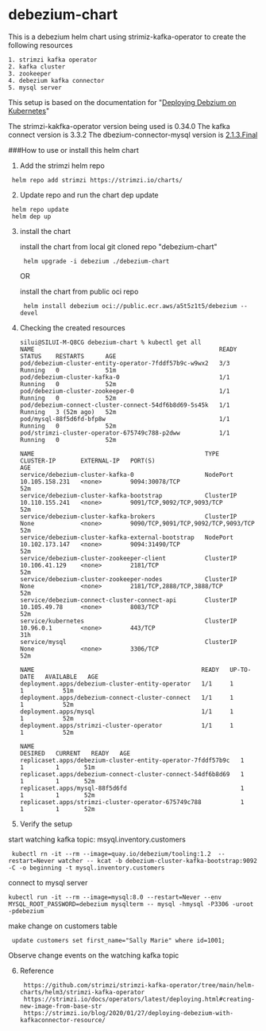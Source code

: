# debezium-chart
This is a debezium helm chart using strimiz-kafka-operator to create the following resources

	1. strimzi kafka operator
	2. kafka cluster
	3. zookeeper
	4. debezium kafka connector
	5. mysql server 

This setup is based on the documentation for "[Deploying Debzium on Kubernetes](https://debezium.io/documentation/reference/stable/operations/kubernetes.html)"

The strimzi-kakfka-operator version being used is 0.34.0
The kafka connect version is 3.3.2
The dbezium-connector-mysql version is [2.1.3.Final](https://repo1.maven.org/maven2/io/debezium/debezium-connector-mysql/2.1.3.Final/debezium-connector-mysql-2.1.3.Final-plugin.tar.gz)
 

###How to use or install this helm chart

1. Add the strimzi helm repo

 ```
  helm repo add strimzi https://strimzi.io/charts/
 ```

2. Update repo and run the chart dep update

 ```
  helm repo update
  helm dep up
 ```

3. install the chart 

	install the chart from local git cloned repo "debezium-chart"

	 ```
	  helm upgrade -i debezium ./debezium-chart
	 ```
 
	 OR
 
	install the chart from public oci repo

	 ```
	  helm install debezium oci://public.ecr.aws/a5t5z1t5/debezium --devel
	 ```
 
4. Checking the created resources

	```
	silui@SILUI-M-Q8CG debezium-chart % kubectl get all 
	NAME                                                    READY   STATUS    RESTARTS      AGE
	pod/debezium-cluster-entity-operator-7fddf57b9c-w9wx2   3/3     Running   0             51m
	pod/debezium-cluster-kafka-0                            1/1     Running   0             52m
	pod/debezium-cluster-zookeeper-0                        1/1     Running   0             52m
	pod/debezium-connect-cluster-connect-54df6b8d69-5s45k   1/1     Running   3 (52m ago)   52m
	pod/mysql-88f5d6fd-bfp8w                                1/1     Running   0             52m
	pod/strimzi-cluster-operator-675749c788-p2dww           1/1     Running   0             52m
	
	NAME                                                TYPE        CLUSTER-IP       EXTERNAL-IP   PORT(S)                               AGE
	service/debezium-cluster-kafka-0                    NodePort    10.105.158.231   <none>        9094:30078/TCP                        52m
	service/debezium-cluster-kafka-bootstrap            ClusterIP   10.110.155.241   <none>        9091/TCP,9092/TCP,9093/TCP            52m
	service/debezium-cluster-kafka-brokers              ClusterIP   None             <none>        9090/TCP,9091/TCP,9092/TCP,9093/TCP   52m
	service/debezium-cluster-kafka-external-bootstrap   NodePort    10.102.173.147   <none>        9094:31490/TCP                        52m
	service/debezium-cluster-zookeeper-client           ClusterIP   10.106.41.129    <none>        2181/TCP                              52m
	service/debezium-cluster-zookeeper-nodes            ClusterIP   None             <none>        2181/TCP,2888/TCP,3888/TCP            52m
	service/debezium-connect-cluster-connect-api        ClusterIP   10.105.49.78     <none>        8083/TCP                              52m
	service/kubernetes                                  ClusterIP   10.96.0.1        <none>        443/TCP                               31h
	service/mysql                                       ClusterIP   None             <none>        3306/TCP                              52m
	
	NAME                                               READY   UP-TO-DATE   AVAILABLE   AGE
	deployment.apps/debezium-cluster-entity-operator   1/1     1            1           51m
	deployment.apps/debezium-connect-cluster-connect   1/1     1            1           52m
	deployment.apps/mysql                              1/1     1            1           52m
	deployment.apps/strimzi-cluster-operator           1/1     1            1           52m
	
	NAME                                                          DESIRED   CURRENT   READY   AGE
	replicaset.apps/debezium-cluster-entity-operator-7fddf57b9c   1         1         1       51m
	replicaset.apps/debezium-connect-cluster-connect-54df6b8d69   1         1         1       52m
	replicaset.apps/mysql-88f5d6fd                                1         1         1       52m
	replicaset.apps/strimzi-cluster-operator-675749c788           1         1         1       52m
	```

 
5. Verify the setup

 start watching  kafka topic: msyql.inventory.customers
 ```
  kubectl rn -it --rm --image=quay.io/debezium/tooling:1.2  --restart=Never watcher -- kcat -b debezium-cluster-kafka-bootstrap:9092 -C -o beginning -t mysql.inventory.customers
  ```
  
 connect to mysql server
  
  ```
  kubectl run -it --rm --image=mysql:8.0 --restart=Never --env MYSQL_ROOT_PASSWORD=debezium mysqlterm -- mysql -hmysql -P3306 -uroot -pdebezium
  ```
  
 make change on customers table
 
  ```
   update customers set first_name="Sally Marie" where id=1001;
  ```
  
 Observe change events on the watching kafka topic
 
 
 
6. Reference

   ```
	https://github.com/strimzi/strimzi-kafka-operator/tree/main/helm-charts/helm3/strimzi-kafka-operator
	https://strimzi.io/docs/operators/latest/deploying.html#creating-new-image-from-base-str
	https://strimzi.io/blog/2020/01/27/deploying-debezium-with-kafkaconnector-resource/
   ```
   

